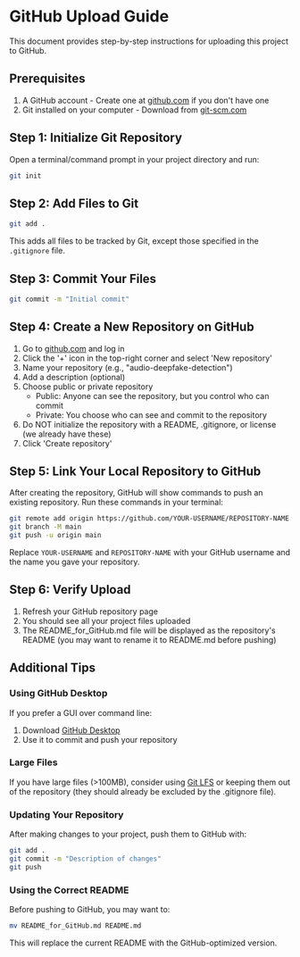 # GitHub Upload Guide

This document provides step-by-step instructions for uploading this project to GitHub.

## Prerequisites

1. A GitHub account - Create one at [github.com](https://github.com) if you don't have one
2. Git installed on your computer - Download from [git-scm.com](https://git-scm.com/downloads)

## Step 1: Initialize Git Repository

Open a terminal/command prompt in your project directory and run:

```bash
git init
```

## Step 2: Add Files to Git

```bash
git add .
```

This adds all files to be tracked by Git, except those specified in the `.gitignore` file.

## Step 3: Commit Your Files

```bash
git commit -m "Initial commit"
```

## Step 4: Create a New Repository on GitHub

1. Go to [github.com](https://github.com) and log in
2. Click the '+' icon in the top-right corner and select 'New repository'
3. Name your repository (e.g., "audio-deepfake-detection")
4. Add a description (optional)
5. Choose public or private repository
   - Public: Anyone can see the repository, but you control who can commit
   - Private: You choose who can see and commit to the repository
6. Do NOT initialize the repository with a README, .gitignore, or license (we already have these)
7. Click 'Create repository'

## Step 5: Link Your Local Repository to GitHub

After creating the repository, GitHub will show commands to push an existing repository. Run these commands in your terminal:

```bash
git remote add origin https://github.com/YOUR-USERNAME/REPOSITORY-NAME.git
git branch -M main
git push -u origin main
```

Replace `YOUR-USERNAME` and `REPOSITORY-NAME` with your GitHub username and the name you gave your repository.

## Step 6: Verify Upload

1. Refresh your GitHub repository page
2. You should see all your project files uploaded
3. The README_for_GitHub.md file will be displayed as the repository's README (you may want to rename it to README.md before pushing)

## Additional Tips

### Using GitHub Desktop

If you prefer a GUI over command line:
1. Download [GitHub Desktop](https://desktop.github.com/)
2. Use it to commit and push your repository

### Large Files

If you have large files (>100MB), consider using [Git LFS](https://git-lfs.github.com/) or keeping them out of the repository (they should already be excluded by the .gitignore file).

### Updating Your Repository

After making changes to your project, push them to GitHub with:

```bash
git add .
git commit -m "Description of changes"
git push
```

### Using the Correct README

Before pushing to GitHub, you may want to:

```bash
mv README_for_GitHub.md README.md
```

This will replace the current README with the GitHub-optimized version.